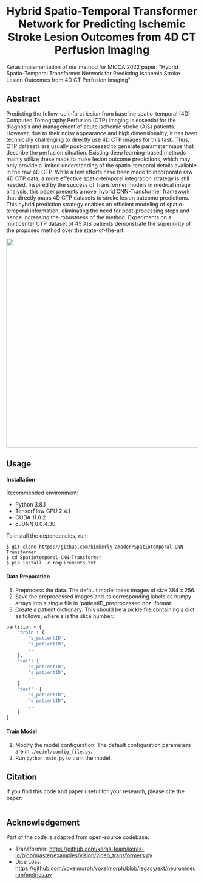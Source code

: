 

<div align="center">

# Hybrid Spatio-Temporal Transformer Network for Predicting Ischemic Stroke Lesion Outcomes from 4D CT Perfusion Imaging
  
</div>

Keras implementation of our method for MICCAI2022 paper: "Hybrid Spatio-Temporal Transformer Network for Predicting Ischemic Stroke Lesion Outcomes from 4D CT Perfusion Imaging".

## Abstract
Predicting the follow-up infarct lesion from baseline spatio-temporal (4D) Computed Tomography Perfusion (CTP) imaging is essential for the diagnosis and management of acute ischemic stroke (AIS) patients. However, due to their noisy appearance and high dimensionality, it has been technically challenging to directly use 4D CTP images for this task. Thus, CTP datasets are usually post-processed to generate parameter maps that describe the perfusion situation. Existing deep learning-based methods mainly utilize these maps to make lesion outcome predictions, which may only provide a limited understanding of the spatio-temporal details available in the raw 4D CTP. While a few efforts have been made to incorporate raw 4D CTP data, a more effective spatio-temporal integration strategy is still needed. Inspired by the success of Transformer models in medical image analysis, this paper presents a novel hybrid CNN-Transformer framework that directly maps 4D CTP datasets to stroke lesion outcome predictions. This hybrid prediction strategy enables an efficient modeling of spatio-temporal information, eliminating the need for post-processing steps and hence increasing the robustness of the method. Experiments on a multicenter CTP dataset of 45 AIS patients demonstrate the superiority of the proposed method over the state-of-the-art.

<p align="center">
<img src="https://github.com/kimberly-amador/Spatiotemporal-CNN-Transformer/figures/architecture.png" width="550">
</p>


## Usage

#### Installation

Recommended environment:

- Python 3.8.1
- TensorFlow GPU 2.4.1
- CUDA 11.0.2 
- cuDNN 8.0.4.30

To install the dependencies, run:

```shell
$ git clone https://github.com/kimberly-amador/Spatiotemporal-CNN-Transformer
$ cd Spatiotemporal-CNN-Transformer
$ pip install -r requirements.txt
```

#### Data Preparation
1. Preprocess the data. The default model takes images of size 384 x 256.
2. Save the preprocessed images and its corresponding labels as numpy arrays into a single file in 'patientID_preprocessed.npz' format. 
3. Create a patient dictionary. This should be a pickle file containing a dict as follows, where s is the slice number:

```python
partition = {
    'train': {
        's_patientID',
        's_patientID',
        ...
    },
    'val': {
        's_patientID',
        's_patientID',
        ...
    }
    'test': {
        's_patientID',
        's_patientID',
        ...
    }
}
```

#### Train Model

1. Modify the model configuration. The default configuration parameters are in `./model/config_file.py`.
2. Run `python main.py` to train the model.

## Citation
If you find this code and paper useful for your research, please cite the paper:

```
```

## Acknowledgement
Part of the code is adapted from open-source codebase:
* Transformer: https://github.com/keras-team/keras-io/blob/master/examples/vision/video_transformers.py
* Dice Loss: https://github.com/voxelmorph/voxelmorph/blob/legacy/ext/neuron/neuron/metrics.py
